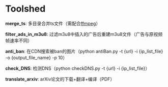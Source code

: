 # Toolshed

__merge_ts__: 多目录合并ts文件（需配合[ffmpeg](https://ffmpeg.org/)）

__filter_ads_in_m3u8__: 过滤m3u8中插入的广告后重建m3u8文件（广告与原视频帧速率不同）

__anti_ban__: 在CDN搜索被ban的图片（python antiBan.py -t {url} -i {ip_list_file} -o {output_file_name} -p 10）

__check_DNS__: 检测DNS（python checkDNS.py -t {url} -i {ip_list_file}）

__translate_arxiv__: arXiv论文的下载+翻译+编译（PDF）
